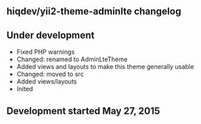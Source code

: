 hiqdev/yii2-theme-adminlte changelog
------------------------------------

## Under development

- Fixed PHP warnings
- Changed: renamed to AdminLteTheme
- Added views and layouts to make this theme generally usable
- Changed: moved to src
- Added views/layouts
- Inited

## Development started May 27, 2015


